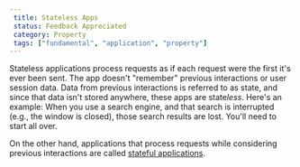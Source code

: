```yaml
---
 title: Stateless Apps
 status: Feedback Appreciated
 category: Property
 tags: ["fundamental", "application", "property"]
---
```


Stateless applications process requests as if each request were the first it's ever been sent. 
The app doesn't "remember" previous interactions or user session data. 
Data from previous interactions is referred to as state, and since that data isn't stored anywhere, these apps are state*less*. 
Here's an example: 
When you use a search engine, and that search is interrupted (e.g., the window is closed), those search results are lost. 
You'll need to start all over.

On the other hand, applications that process requests while considering previous interactions are called [stateful applications](/stateful-apps/). 